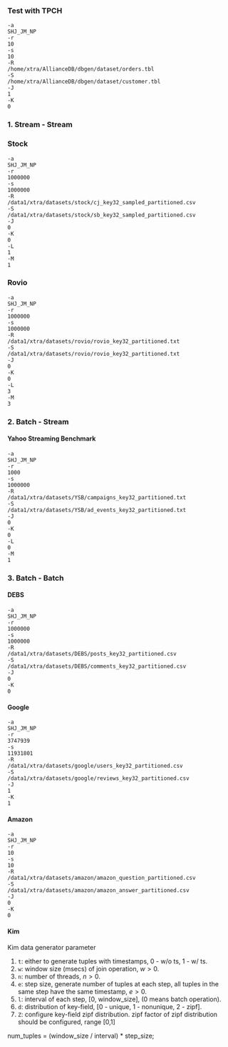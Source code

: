 ### Test with TPCH

```
-a
SHJ_JM_NP
-r
10
-s
10
-R
/home/xtra/AllianceDB/dbgen/dataset/orders.tbl
-S
/home/xtra/AllianceDB/dbgen/dataset/customer.tbl
-J
1
-K
0
```

### 1. Stream - Stream

### Stock

````
-a
SHJ_JM_NP
-r
1000000
-s
1000000
-R
/data1/xtra/datasets/stock/cj_key32_sampled_partitioned.csv
-S
/data1/xtra/datasets/stock/sb_key32_sampled_partitioned.csv
-J
0
-K
0
-L
1
-M
1
````

### Rovio

```
-a
SHJ_JM_NP
-r
1000000
-s
1000000
-R
/data1/xtra/datasets/rovio/rovio_key32_partitioned.txt
-S
/data1/xtra/datasets/rovio/rovio_key32_partitioned.txt
-J
0
-K
0
-L
3
-M
3
```

### 2. Batch - Stream

#### Yahoo Streaming Benchmark

```
-a
SHJ_JM_NP
-r
1000
-s
1000000
-R
/data1/xtra/datasets/YSB/campaigns_key32_partitioned.txt
-S
/data1/xtra/datasets/YSB/ad_events_key32_partitioned.txt
-J
0
-K
0
-L
0
-M
1
```

### 3. Batch - Batch

#### DEBS

```
-a
SHJ_JM_NP
-r
1000000
-s
1000000
-R
/data1/xtra/datasets/DEBS/posts_key32_partitioned.csv
-S
/data1/xtra/datasets/DEBS/comments_key32_partitioned.csv
-J
0
-K
0
```

#### Google

```
-a
SHJ_JM_NP
-r
3747939
-s
11931801
-R
/data1/xtra/datasets/google/users_key32_partitioned.csv
-S
/data1/xtra/datasets/google/reviews_key32_partitioned.csv
-J
1
-K
1
```

#### Amazon

```
-a
SHJ_JM_NP
-r
10
-s
10
-R
/data1/xtra/datasets/amazon/amazon_question_partitioned.csv
-S
/data1/xtra/datasets/amazon/amazon_answer_partitioned.csv
-J
0
-K
0
```


#### Kim

Kim data generator parameter

1. `t`: either to generate tuples with timestamps, 0 - w/o ts, 1 - w/ ts.
2. `w`: window size (msecs) of join operation, $w > 0$.
3. `n`: number of threads, $n > 0$.
4. `e`:  step size,  generate number of tuples at each step, all tuples in the same step have the same timestamp, $e > 0$.
5. `l`: interval of each step,  [0, window_size], (0 means batch operation).
6. `d`: distribution of key-field, [0 - unique, 1 - nonunique, 2 - zipf].
7. `Z`: configure key-field zipf distribution.  zipf factor of zipf distribution should be configured, range [0,1]

num_tuples = (window_size / interval) * step_size;
